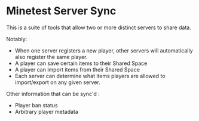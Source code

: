 # Minetest Server Sync

This is a suite of tools that allow two or more distinct servers to share data.

Notably:

* When one server registers a new player, other servers will automatically also register the same player.
* A player can save certain items to their Shared Space
* A player can import items from their Shared Space
* Each server can determine what items players are allowed to import/export on any given server.

Other information that can be sync'd :

* Player ban status
* Arbitrary player metadata
